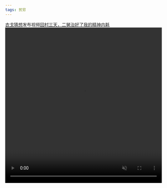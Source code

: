 ```yaml
---
tags: 贫穷
---
```


[衣戈猜想](https://space.bilibili.com/170948267)发布视频[回村三天，二舅治好了我的精神内耗](https://www.bilibili.com/video/BV1MN4y177PB)  
<video width="100%" preload="auto" muted controls src="1.mp4" height="500px"></video>